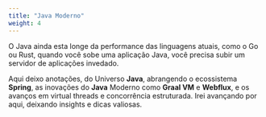 ```yaml
---
title: "Java Moderno"
weight: 4
---
```


O Java ainda esta longe da performance das linguagens atuais, como o Go ou Rust, quando você sobe uma aplicação Java, você precisa subir um servidor de aplicações invedado.

Aqui deixo anotações, do Universo **Java**, abrangendo o ecossistema **Spring**, as inovações do **Java** Moderno como **Graal VM** e **Webflux**, e os avanços em virtual threads e concorrência estruturada. Irei avançando por aqui, deixando insights e dicas valiosas.
